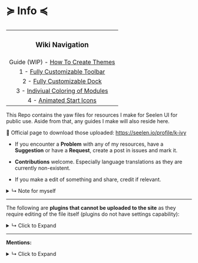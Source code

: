 <div align="left">
	<h1> ≽ Info ≼</h1>
</div>

<table align="right">
	<tr>
	    <td colspan="2" align="center"><h3>Wiki Navigation</h3></td>
	</tr>
	<tr>
	    <td colspan="2" align="center"> Guide (WIP) - <a href="https://github.com/K-Ivy/Seelen-UI-Resources/wiki/How-to-Theme-Seelen-UI">How To Create Themes</a></td>
	</tr>
	<tr>
	    <td colspan="2" align="center">1 - <a href="https://github.com/K-Ivy/Seelen-UI-Resources/wiki/%22Fully-Cusomizable-Toolbar%22-Theme">Fully Customizable Toolbar</a></td>
	</tr>
	<tr>
	    <td colspan="2" align="center">2 - <a href="https://github.com/K-Ivy/Seelen-UI-Resources/wiki/%22Fully-Customizable-Dock%22-Theme">Fully Customizable Dock</a></td>
	</tr>
	<tr>
	    <td colspan="2" align="center">3 - <a href="https://github.com/K-Ivy/Seelen-UI-Resources/wiki/%22Individual-Coloring-of-Toolbar-Modules%22-Theme">Indiviual Coloring of Modules</a></td>
	</tr>
	<tr>
	    <td colspan="2" align="center">4 - <a href="https://github.com/K-Ivy/Seelen-UI-Resources/wiki/%22Animated-Start-Icon%22-Themes">Animated Start Icons</a></td>
	</tr>
</table>
<div align="left">
	<p>
	This Repo contains the yaw files for resources I make for Seelen UI for public use. Aside from that, any guides I make will also reside here.
	</p>

🎨 Official page to download those uploaded: https://seelen.io/profile/k-ivy
  
- If you encounter a **Problem** with any of my resources, have a **Suggestion** or have a **Request**, create a post in issues and mark it.

- **Contributions** welcome. Especially language translations as they are currently non-existent.

- If you make a edit of something and share, credit if relevant.

<details>
<summary>↳ Note for myself </summary>
- M/D/YY - h:mm A
</details>

----------------

The following are **plugins that cannot be uploaded to the site** as they require editing of the file itself (plugins do not have settings capability):

<details>
<summary>↳ Click to Expand</summary>

→ **Summon Windows Tray** (Why? Seelen 2.4.4+ removes the Tray Module as it cannot be properly implemented.)

> Instructions are within the plugins folder readme.

https://github.com/user-attachments/assets/75bf09d7-5f70-4cc4-8e11-953dc84ce7d6
  
→ **Toolbar Module To Launch Local File**

![1](https://github.com/user-attachments/assets/54cbb057-8d52-4817-857c-0390068c32fb)

→ **Custom User Folder Toolbar Module**

![2](https://github.com/user-attachments/assets/2c3ad081-1149-4680-a04c-8c38f1b8af27)

</details> 

---

**Mentions:**
<details>
<summary>↳ Click to Expand</summary>
	
 → **Resource**: [Toolbar Website Shortcut Builder by 1Developer](https://1developpeur.github.io/shortcut.html)
 
</details>